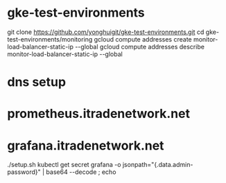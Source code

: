 # gke-test-environments
git clone https://github.com/yonghuigit/gke-test-environments.git
cd gke-test-environments/monitoring
gcloud compute addresses create monitor-load-balancer-static-ip --global
gcloud compute addresses describe monitor-load-balancer-static-ip --global

# dns setup
# prometheus.itradenetwork.net
# grafana.itradenetwork.net
./setup.sh
kubectl get secret grafana -o jsonpath="{.data.admin-password}" | base64 --decode ; echo



